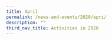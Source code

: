 ```yaml
---
title: April
permalink: /news-and-events/2020/apri/
description: ""
third_nav_title: Activities in 2020
---
```


